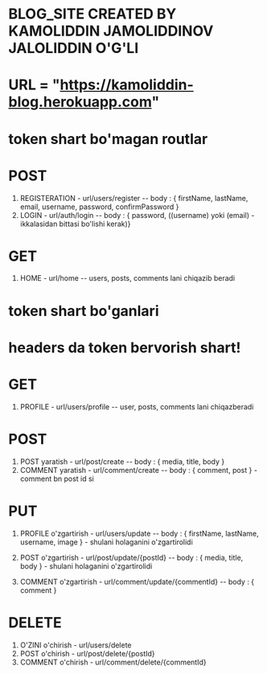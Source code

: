 # BLOG_SITE CREATED BY KAMOLIDDIN JAMOLIDDINOV JALOLIDDIN O'G'LI

# URL = "https://kamoliddin-blog.herokuapp.com"

# token shart bo'magan routlar

# POST

1. REGISTERATION - url/users/register -- body : { firstName, lastName, email, username, password, confirmPassword }
2. LOGIN - url/auth/login -- body : { password, ((username) yoki (email) - ikkalasidan bittasi bo'lishi kerak)}

# GET

1. HOME - url/home -- users, posts, comments lani chiqazib beradi

# token shart bo'ganlari

# headers da token bervorish shart!

# GET

1. PROFILE - url/users/profile -- user, posts, comments lani chiqazberadi

# POST

1. POST yaratish - url/post/create -- body : { media, title, body }
2. COMMENT yaratish - url/comment/create -- body : { comment, post } - comment bn post id si

# PUT

1. PROFILE o'zgartirish - url/users/update -- body : { firstName, lastName, username, image } - shulani holaganini o'zgartirolidi

2. POST o'zgartirish - url/post/update/{postId} -- body : { media, title, body } - shulani holaganini o'zgartirolidi
3. COMMENT o'zgartirish - url/comment/update/{commentId} -- body : { comment }

# DELETE

1. O'ZINI o'chirish - url/users/delete
2. POST o'chirish - url/post/delete/{postId}
3. COMMENT o'chirish - url/comment/delete/{commentId}
